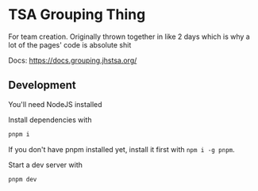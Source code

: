 # TSA Grouping Thing

For team creation. Originally thrown together in like 2 days which is why a lot of the pages' code is absolute shit

Docs: https://docs.grouping.jhstsa.org/

## Development

You'll need NodeJS installed

Install dependencies with

```sh
pnpm i
```

If you don't have pnpm installed yet, install it first with `npm i -g pnpm`.

Start a dev server with

```sh
pnpm dev
```
